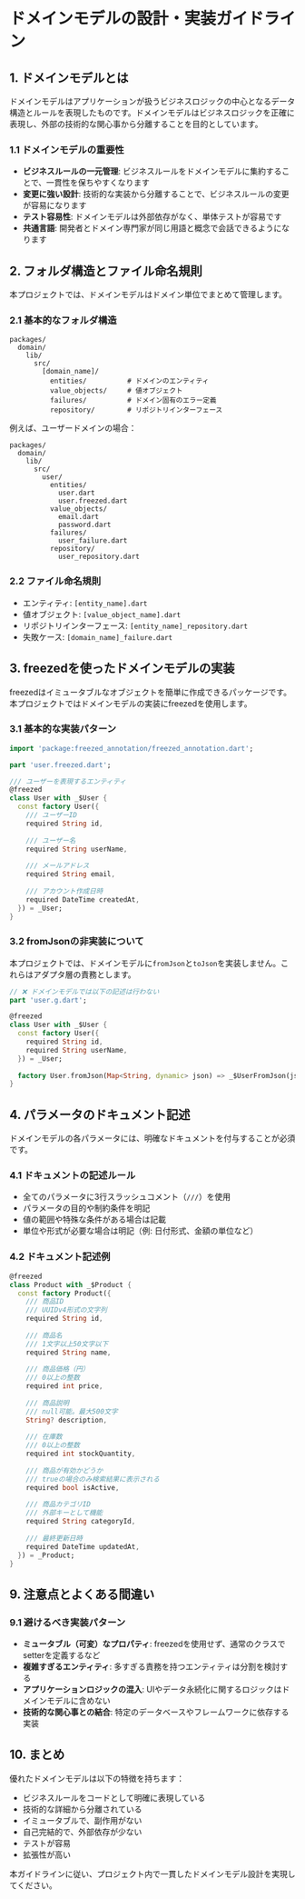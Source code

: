 # ドメインモデルの設計・実装ガイドライン

## 1. ドメインモデルとは

ドメインモデルはアプリケーションが扱うビジネスロジックの中心となるデータ構造とルールを表現したものです。ドメインモデルはビジネスロジックを正確に表現し、外部の技術的な関心事から分離することを目的としています。

### 1.1 ドメインモデルの重要性

- **ビジネスルールの一元管理**: ビジネスルールをドメインモデルに集約することで、一貫性を保ちやすくなります
- **変更に強い設計**: 技術的な実装から分離することで、ビジネスルールの変更が容易になります
- **テスト容易性**: ドメインモデルは外部依存がなく、単体テストが容易です
- **共通言語**: 開発者とドメイン専門家が同じ用語と概念で会話できるようになります

## 2. フォルダ構造とファイル命名規則

本プロジェクトでは、ドメインモデルはドメイン単位でまとめて管理します。

### 2.1 基本的なフォルダ構造

```
packages/
  domain/
    lib/
      src/
        [domain_name]/
          entities/          # ドメインのエンティティ
          value_objects/     # 値オブジェクト
          failures/          # ドメイン固有のエラー定義
          repository/        # リポジトリインターフェース
```

例えば、ユーザードメインの場合：

```
packages/
  domain/
    lib/
      src/
        user/
          entities/
            user.dart
            user.freezed.dart
          value_objects/
            email.dart
            password.dart
          failures/
            user_failure.dart
          repository/
            user_repository.dart
```

### 2.2 ファイル命名規則

- エンティティ: `[entity_name].dart`
- 値オブジェクト: `[value_object_name].dart`
- リポジトリインターフェース: `[entity_name]_repository.dart`
- 失敗ケース: `[domain_name]_failure.dart`

## 3. freezedを使ったドメインモデルの実装

freezedはイミュータブルなオブジェクトを簡単に作成できるパッケージです。本プロジェクトではドメインモデルの実装にfreezedを使用します。

### 3.1 基本的な実装パターン

```dart
import 'package:freezed_annotation/freezed_annotation.dart';

part 'user.freezed.dart';

/// ユーザーを表現するエンティティ
@freezed
class User with _$User {
  const factory User({
    /// ユーザーID
    required String id,
    
    /// ユーザー名
    required String userName,
    
    /// メールアドレス
    required String email,
    
    /// アカウント作成日時
    required DateTime createdAt,
  }) = _User;
}
```

### 3.2 fromJsonの非実装について

本プロジェクトでは、ドメインモデルに`fromJson`と`toJson`を実装しません。これらはアダプタ層の責務とします。

```dart
// ❌ ドメインモデルでは以下の記述は行わない
part 'user.g.dart';

@freezed
class User with _$User {
  const factory User({
    required String id,
    required String userName,
  }) = _User;
  
  factory User.fromJson(Map<String, dynamic> json) => _$UserFromJson(json);
}
```

## 4. パラメータのドキュメント記述

ドメインモデルの各パラメータには、明確なドキュメントを付与することが必須です。

### 4.1 ドキュメントの記述ルール

- 全てのパラメータに3行スラッシュコメント（`///`）を使用
- パラメータの目的や制約条件を明記
- 値の範囲や特殊な条件がある場合は記載
- 単位や形式が必要な場合は明記（例: 日付形式、金額の単位など）

### 4.2 ドキュメント記述例

```dart
@freezed
class Product with _$Product {
  const factory Product({
    /// 商品ID
    /// UUIDv4形式の文字列
    required String id,
    
    /// 商品名
    /// 1文字以上50文字以下
    required String name,
    
    /// 商品価格（円）
    /// 0以上の整数
    required int price,
    
    /// 商品説明
    /// null可能。最大500文字
    String? description,
    
    /// 在庫数
    /// 0以上の整数
    required int stockQuantity,
    
    /// 商品が有効かどうか
    /// trueの場合のみ検索結果に表示される
    required bool isActive,
    
    /// 商品カテゴリID
    /// 外部キーとして機能
    required String categoryId,
    
    /// 最終更新日時
    required DateTime updatedAt,
  }) = _Product;
}
```

## 9. 注意点とよくある間違い

### 9.1 避けるべき実装パターン

- **ミュータブル（可変）なプロパティ**: freezedを使用せず、通常のクラスでsetterを定義するなど
- **複雑すぎるエンティティ**: 多すぎる責務を持つエンティティは分割を検討する
- **アプリケーションロジックの混入**: UIやデータ永続化に関するロジックはドメインモデルに含めない
- **技術的な関心事との結合**: 特定のデータベースやフレームワークに依存する実装

## 10. まとめ

優れたドメインモデルは以下の特徴を持ちます：

- ビジネスルールをコードとして明確に表現している
- 技術的な詳細から分離されている
- イミュータブルで、副作用がない
- 自己完結的で、外部依存が少ない
- テストが容易
- 拡張性が高い

本ガイドラインに従い、プロジェクト内で一貫したドメインモデル設計を実現してください。 